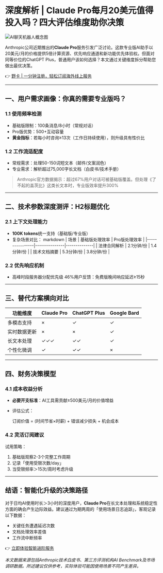 # 深度解析 | Claude Pro每月20美元值得投入吗？四大评估维度助你决策

![AI聊天机器人概念图](https://via.placeholder.com/800x400)

Anthropic公司近期推出的**Claude Pro**服务引发广泛讨论。这款专业版AI助手以20美元/月的价格提供5倍计算资源、优先响应通道和新功能优先体验权。但面对同等价位的ChatGPT Plus，普通用户该如何选择？本文通过关键维度拆分帮助您做出最优决策。

👉 [野卡 | 一分钟注册，轻松订阅海外线上服务](https://bbtdd.com/yeka)

---

## 一、用户需求画像：你真的需要专业版吗？

### 1.1 使用频率检测
- 基础版限制：100条消息/8小时（常规对话）
- Pro版优势：500+互动容量
- **黄金指标**：若每小时咨询≥13次（工作日持续使用），则升级具有性价比

### 1.2 工作流适配度
- 常规需求：处理50-150词短文本（邮件/文案润色）
- 专业需求：解析超过75,000字长文档（白皮书/技术手册）

> Anthropic官方数据揭示：超过67%用户对话可被基础版覆盖。但处理《了不起的盖茨比》这类长文本时，专业版效率提升300%

---

## 二、技术参数深度测评：H2标题优化

### 2.1 上下文处理能力
- **100K tokens**统一支持（基础版/专业版）
- 复杂场景对比：
  markdown
  | 场景            | 基础版处理效率 | Pro版处理效率 |
  |----------------|---------------|--------------|
  | 法律合同解析     | 2.1分钟/份    | 1.4分钟/份   |
  | 技术文档摘要     | 5.3分钟/份    | 3.8分钟/份   |
  

### 2.2 优先响应机制
- 高峰时段服务器分配优先级
46%用户反馈：免费版晚间响应延迟≥15秒

---

## 三、替代方案横向对比

| 功能维度       | Claude Pro | ChatGPT Plus | Google Bard |
|---------------|------------|-------------|------------|
| 多模态支持     | ×          | ✓           | ✓          |
| 实时数据更新   | ×          | ×           | ✓          |
| 长文本处理     | ✓✓✓        | ✓✓          | ✓          |
| 个性化微调     | ✓          | ✓✓          | ×          |

---

## 四、财务决策模型

### 4.1 成本收益分析
- **必要开支标准**：AI工具需贡献≥500美元/月的价值增益
- 评估公式：
  
  订阅价值 = (时间节省×时薪) + 错误减少损失 + 机会成本
  

### 4.2 灵活订阅建议
试用策略：
1. 基础版观察2-3个完整工作周期
2. 记录「使用受限次数/day」
3. 当受限频率＞15次/周时考虑升级

---

## 结语：智能化升级的决策路径

对于日均AI使用时长＞3小时的深度用户，**Claude Pro**在长文本处理和系统稳定性方面的确会产生边际效益。建议通过为期两周的「使用场景日志追踪」，客观记录以下数据：
- 关键任务遭遇延迟次数
- 文档处理效率差值
- 工作流中断频率

👉 [立即体验智能进阶服务](https://bbtdd.com/yeka)

*本文数据来源包括Anthropic技术白皮书、第三方评测机构AI Benchmark及市场调研数据。所述建议仅供参考，实际体验可能因使用场景不同产生差异。*
